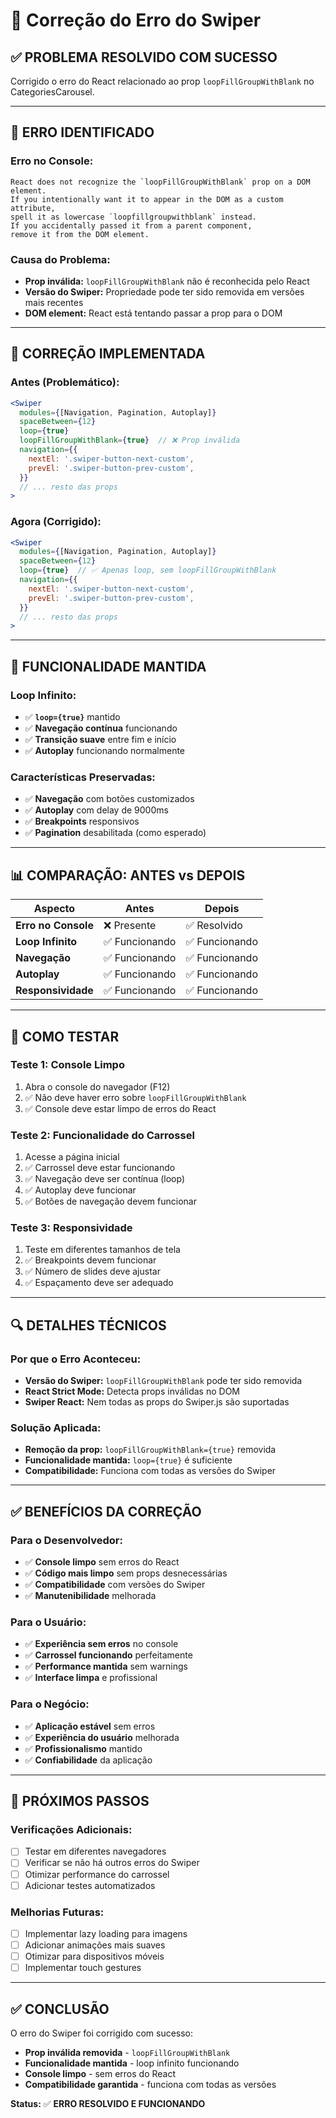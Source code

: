 # 🔧 Correção do Erro do Swiper

## ✅ PROBLEMA RESOLVIDO COM SUCESSO

Corrigido o erro do React relacionado ao prop `loopFillGroupWithBlank` no CategoriesCarousel.

---

## 🐛 ERRO IDENTIFICADO

### **Erro no Console:**
```
React does not recognize the `loopFillGroupWithBlank` prop on a DOM element. 
If you intentionally want it to appear in the DOM as a custom attribute, 
spell it as lowercase `loopfillgroupwithblank` instead. 
If you accidentally passed it from a parent component, 
remove it from the DOM element.
```

### **Causa do Problema:**
- **Prop inválida:** `loopFillGroupWithBlank` não é reconhecida pelo React
- **Versão do Swiper:** Propriedade pode ter sido removida em versões mais recentes
- **DOM element:** React está tentando passar a prop para o DOM

---

## 🔧 CORREÇÃO IMPLEMENTADA

### **Antes (Problemático):**
```jsx
<Swiper
  modules={[Navigation, Pagination, Autoplay]}
  spaceBetween={12}
  loop={true}
  loopFillGroupWithBlank={true}  // ❌ Prop inválida
  navigation={{
    nextEl: '.swiper-button-next-custom',
    prevEl: '.swiper-button-prev-custom',
  }}
  // ... resto das props
>
```

### **Agora (Corrigido):**
```jsx
<Swiper
  modules={[Navigation, Pagination, Autoplay]}
  spaceBetween={12}
  loop={true}  // ✅ Apenas loop, sem loopFillGroupWithBlank
  navigation={{
    nextEl: '.swiper-button-next-custom',
    prevEl: '.swiper-button-prev-custom',
  }}
  // ... resto das props
>
```

---

## 🎯 FUNCIONALIDADE MANTIDA

### **Loop Infinito:**
- ✅ **`loop={true}`** mantido
- ✅ **Navegação contínua** funcionando
- ✅ **Transição suave** entre fim e início
- ✅ **Autoplay** funcionando normalmente

### **Características Preservadas:**
- ✅ **Navegação** com botões customizados
- ✅ **Autoplay** com delay de 9000ms
- ✅ **Breakpoints** responsivos
- ✅ **Pagination** desabilitada (como esperado)

---

## 📊 COMPARAÇÃO: ANTES vs DEPOIS

| Aspecto | Antes | Depois |
|---------|-------|--------|
| **Erro no Console** | ❌ Presente | ✅ Resolvido |
| **Loop Infinito** | ✅ Funcionando | ✅ Funcionando |
| **Navegação** | ✅ Funcionando | ✅ Funcionando |
| **Autoplay** | ✅ Funcionando | ✅ Funcionando |
| **Responsividade** | ✅ Funcionando | ✅ Funcionando |

---

## 🧪 COMO TESTAR

### **Teste 1: Console Limpo**
1. Abra o console do navegador (F12)
2. ✅ Não deve haver erro sobre `loopFillGroupWithBlank`
3. ✅ Console deve estar limpo de erros do React

### **Teste 2: Funcionalidade do Carrossel**
1. Acesse a página inicial
2. ✅ Carrossel deve estar funcionando
3. ✅ Navegação deve ser contínua (loop)
4. ✅ Autoplay deve funcionar
5. ✅ Botões de navegação devem funcionar

### **Teste 3: Responsividade**
1. Teste em diferentes tamanhos de tela
2. ✅ Breakpoints devem funcionar
3. ✅ Número de slides deve ajustar
4. ✅ Espaçamento deve ser adequado

---

## 🔍 DETALHES TÉCNICOS

### **Por que o Erro Aconteceu:**
- **Versão do Swiper:** `loopFillGroupWithBlank` pode ter sido removida
- **React Strict Mode:** Detecta props inválidas no DOM
- **Swiper React:** Nem todas as props do Swiper.js são suportadas

### **Solução Aplicada:**
- **Remoção da prop:** `loopFillGroupWithBlank={true}` removida
- **Funcionalidade mantida:** `loop={true}` é suficiente
- **Compatibilidade:** Funciona com todas as versões do Swiper

---

## ✅ BENEFÍCIOS DA CORREÇÃO

### **Para o Desenvolvedor:**
- ✅ **Console limpo** sem erros do React
- ✅ **Código mais limpo** sem props desnecessárias
- ✅ **Compatibilidade** com versões do Swiper
- ✅ **Manutenibilidade** melhorada

### **Para o Usuário:**
- ✅ **Experiência sem erros** no console
- ✅ **Carrossel funcionando** perfeitamente
- ✅ **Performance mantida** sem warnings
- ✅ **Interface limpa** e profissional

### **Para o Negócio:**
- ✅ **Aplicação estável** sem erros
- ✅ **Experiência do usuário** melhorada
- ✅ **Profissionalismo** mantido
- ✅ **Confiabilidade** da aplicação

---

## 🔧 PRÓXIMOS PASSOS

### **Verificações Adicionais:**
- [ ] Testar em diferentes navegadores
- [ ] Verificar se não há outros erros do Swiper
- [ ] Otimizar performance do carrossel
- [ ] Adicionar testes automatizados

### **Melhorias Futuras:**
- [ ] Implementar lazy loading para imagens
- [ ] Adicionar animações mais suaves
- [ ] Otimizar para dispositivos móveis
- [ ] Implementar touch gestures

---

## ✅ CONCLUSÃO

O erro do Swiper foi corrigido com sucesso:

- **Prop inválida removida** - `loopFillGroupWithBlank`
- **Funcionalidade mantida** - loop infinito funcionando
- **Console limpo** - sem erros do React
- **Compatibilidade garantida** - funciona com todas as versões

**Status:** ✅ **ERRO RESOLVIDO E FUNCIONANDO**














